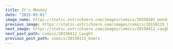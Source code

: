 ```yaml
---
title: It's Monday
date: "2015-03-01"
image_name: https://static.ostrichzero.com/images/comics/20150301_mondayowl.png
previous_image: https://static.ostrichzero.com/images/comics/20150115_bears.png
next_image: https://static.ostrichzero.com/images/comics/20150412_caught.png
next_post_path: comics/20150412_caught
previous_post_path: comics/20150115_bears
---
```

